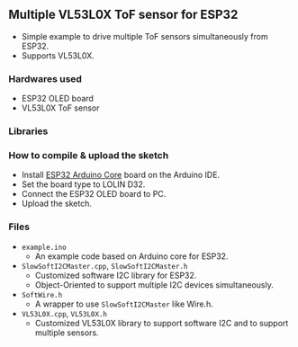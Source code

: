 ## Multiple VL53L0X ToF sensor for ESP32
* Simple example to drive multiple ToF sensors simultaneously from ESP32.
* Supports VL53L0X.

### Hardwares used
* ESP32 OLED board
* VL53L0X ToF sensor

### Libraries


### How to compile & upload the sketch
* Install [ESP32 Arduino Core](https://github.com/espressif/arduino-esp32/blob/master/docs/arduino-ide/boards_manager.md) board on the Arduino IDE.
* Set the board type to LOLIN D32.
* Connect the ESP32 OLED board to PC.
* Upload the sketch.
  
### Files
* ```example.ino```
  * An example code based on Arduino core for ESP32.
* ```SlowSoftI2CMaster.cpp```, ```SlowSoftI2CMaster.h```
  * Customized software I2C library for ESP32.
  * Object-Oriented to support multiple I2C devices simultaneously.
* ```SoftWire.h```
  * A wrapper to use ```SlowSoftI2CMaster``` like Wire.h.
* ```VL53L0X.cpp```, ```VL53L0X.h```
  * Customized VL53L0X library to support software I2C and to support multiple sensors.
